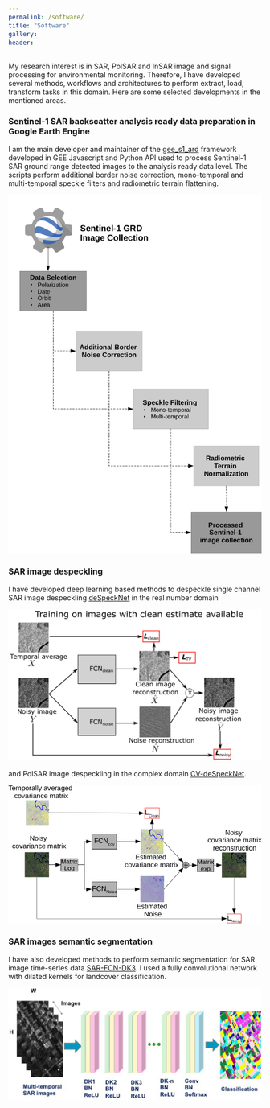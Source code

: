 ```yaml
---
permalink: /software/
title: "Software"
gallery:
header:
---
```


My research interest is in SAR, PolSAR and InSAR image and signal processing for environmental monitoring. Therefore, I have developed several methods, workflows and architectures to perform extract, load, transform tasks in this domain. Here are some selected developments in the mentioned areas.

### Sentinel-1 SAR backscatter analysis ready data preparation in Google Earth Engine

I am the main developer and maintainer of the [gee_s1_ard](https://github.com/adugnag/gee_s1_ard) framework developed in GEE Javascript and Python API  used to process Sentinel-1 SAR ground range detected images to the analysis ready data level. The scripts perform additional border noise correction, mono-temporal and multi-temporal speckle filters and radiometric terrain flattening. 

![](/images/software/S1-ARD-framework.png)

### SAR image despeckling

I have developed deep learning based methods to despeckle single channel SAR image despeckling [deSpeckNet](https://github.com/adugnag/deSpeckNet-TF-GEE) in the real number domain 

![](/images/software/deSpeckNet.png)

and PolSAR image despeckling in the complex domain [CV-deSpeckNet](https://github.com/adugnag/CV-deSpeckNet).

![](/images/software/CV-despecknet.png)


### SAR images semantic segmentation

I have also developed methods to perform semantic segmentation for SAR image time-series data [SAR-FCN-DK3](https://github.com/adugnag/SAR-FCN-DK3). I used a fully convolutional network with dilated kernels for landcover classification.

![](/images/software/PolSARNet.png)
